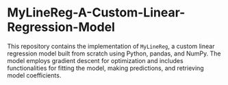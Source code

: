 # MyLineReg-A-Custom-Linear-Regression-Model
This repository contains the implementation of `MyLineReg`, a custom linear regression model built from scratch using Python, pandas, and NumPy. The model employs gradient descent for optimization and includes functionalities for fitting the model, making predictions, and retrieving model coefficients.
